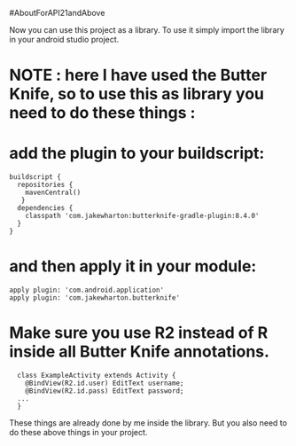 #AboutForAPI21andAbove

Now you can use this project as a library. To use it simply import the library in your android studio project.

# NOTE : here I have used the Butter Knife, so to use this as library you need to do these things : 

# add the plugin to your buildscript:

    buildscript {
      repositories {
        mavenCentral()
       }
      dependencies {
        classpath 'com.jakewharton:butterknife-gradle-plugin:8.4.0'
      }
    }

# and then apply it in your module:

    apply plugin: 'com.android.application'
    apply plugin: 'com.jakewharton.butterknife'

# Make sure you use R2 instead of R inside all Butter Knife annotations.

      class ExampleActivity extends Activity {
        @BindView(R2.id.user) EditText username;
        @BindView(R2.id.pass) EditText password;
      ...
      }

These things are already done by me inside the library. But you also need to do these above things in your project.
